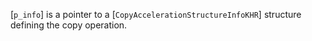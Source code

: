 [`p_info`] is a pointer to a [`CopyAccelerationStructureInfoKHR`]
structure defining the copy operation.